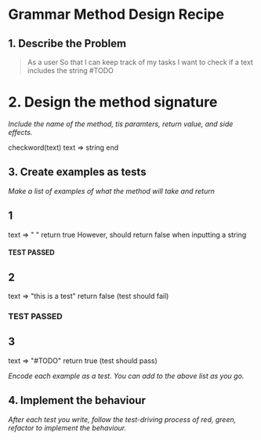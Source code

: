 # Grammar Method Design Recipe
## 1. Describe the Problem

>As a user
>So that I can keep track of my tasks
>I want to check if a text includes the string #TODO


# 2. Design the method signature
_Include the name of the method, tis paramters, return value, and side effects._

checkword(text)
  text => string
end


## 3. Create examples as tests
_Make a list of examples of what the method will take and return_

## 1
text => " "
return true
However, should return false when inputting a string
#### TEST PASSED ####

## 2
text => "this is a test"
return false (test should fail)
### TEST PASSED ####

## 3
text => "#TODO"
return true (test should pass)


_Encode each example as a test. You can add to the above list as you go._

## 4. Implement the behaviour
_After each test you write, follow the test-driving process of red, green, refactor to implement the behaviour._
